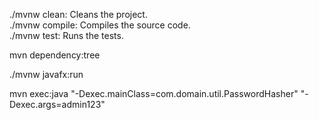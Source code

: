 ./mvnw clean: Cleans the project.  
./mvnw compile: Compiles the source code.  
./mvnw test: Runs the tests.

mvn dependency:tree


./mvnw javafx:run


mvn exec:java "-Dexec.mainClass=com.domain.util.PasswordHasher" "-Dexec.args=admin123"

